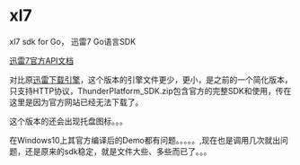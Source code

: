 # xl7
xl7 sdk for Go， 迅雷7 Go语言SDK

[迅雷7官方API文档](http://xldoc.xl7.xunlei.com/0000000026/index.html) 

对比原[迅雷下载引擎](https://github.com/ying32/xldl)，这个版本的引擎文件更少，更小，是之前的一个简化版本，只支持HTTP协议，ThunderPlatform_SDK.zip包含官方的完整SDK和使用，传在这里是因为官方网站已经无法下载了。

这个版本的还会出现托盘图标。。。

在Windows10上其官方编译后的Demo都有问题。。。。。,现在也是调用几次就出问题，还是原来的sdk稳定，就是文件大些、多些而已了。。。